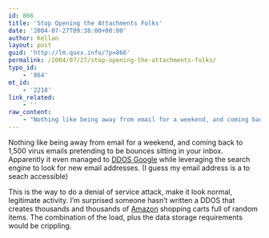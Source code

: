 ```yaml
---
id: 866
title: 'Stop Opening the Attachments Folks'
date: '2004-07-27T09:38:00+00:00'
author: Kellan
layout: post
guid: 'http://lm.quxx.info/?p=866'
permalink: /2004/07/27/stop-opening-the-attachments-folks/
typo_id:
    - '864'
mt_id:
    - '2218'
link_related:
    - ''
raw_content:
    - "Nothing like being away from email for a weekend, and coming back to 1,500 virus emails pretending to be bounces sitting in your inbox.  Apparently it even managed to <a href=\\\"http://slashdot.org/article.pl?sid=04/07/26/1649245&tid=217&tid=1\\\">DDOS Google</a> while leveraging the search engine to look for new email addresses. (I guess my email address is a to seach accessible)\n\nThis is the way to do a denial of service attack, make it look normal, legitimate activity.  I\\'m surprised someone hasn\\'t written a DDOS that creates thousands and thousands of <a href=\\\"http://www.amazon.com\\\">Amazon</a> shopping carts full of random items.   The combination of the load, plus the data storage requirements would be crippling."
---
```


Nothing like being away from email for a weekend, and coming back to 1,500 virus emails pretending to be bounces sitting in your inbox. Apparently it even managed to [DDOS Google](http://slashdot.org/article.pl?sid=04/07/26/1649245&tid=217&tid=1) while leveraging the search engine to look for new email addresses. (I guess my email address is a to seach accessible)

This is the way to do a denial of service attack, make it look normal, legitimate activity. I’m surprised someone hasn’t written a DDOS that creates thousands and thousands of [Amazon](http://www.amazon.com) shopping carts full of random items. The combination of the load, plus the data storage requirements would be crippling.